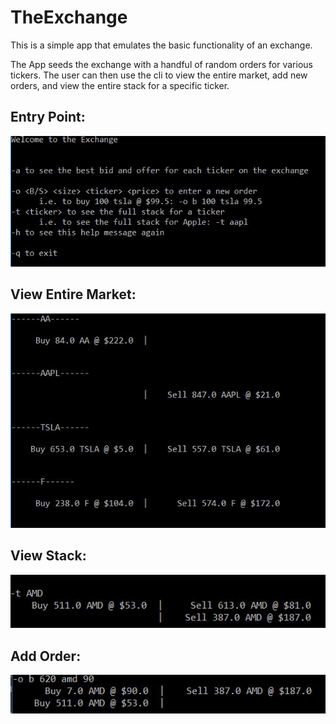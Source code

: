 # TheExchange

This is a simple app that emulates the basic functionality of an exchange. 

The App seeds the exchange with a handful of random orders for various tickers. 
The user can then use the cli to view the entire market, add new orders,
and view the entire stack for a specific ticker. 



## Entry Point:  
![Entry](https://github.com/dandsomehan/theexchange/blob/master/img/entry%20point.JPG?raw=true)  
## View Entire Market:  
![Entry](https://github.com/dandsomehan/theexchange/blob/master/img/full%20market.JPG?raw=true)
## View Stack:  
![Entry](https://github.com/dandsomehan/theexchange/blob/master/img/depth%20of%20market.JPG?raw=true)
## Add Order:  
![Entry](https://github.com/dandsomehan/theexchange/blob/master/img/add%20order.JPG?raw=true)
